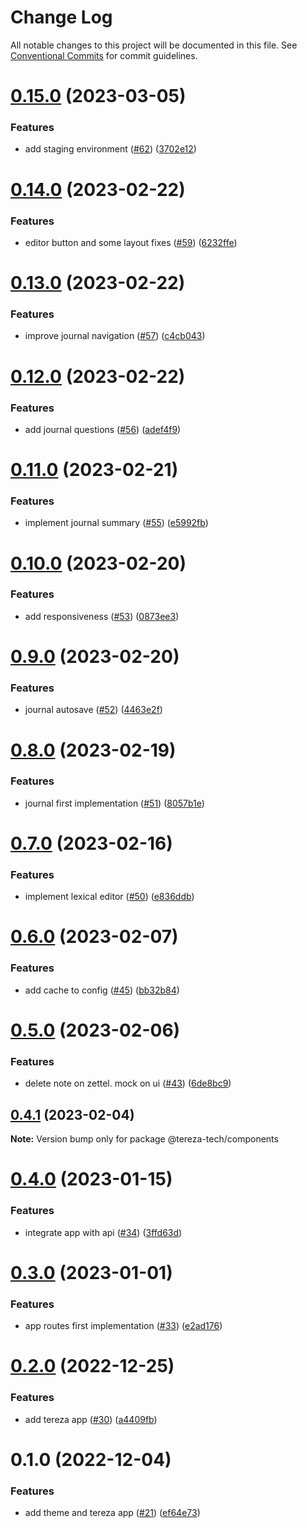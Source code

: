# Change Log

All notable changes to this project will be documented in this file.
See [Conventional Commits](https://conventionalcommits.org) for commit guidelines.

# [0.15.0](https://github.com/terezatech/tereza-tech/compare/@tereza-tech/components@0.14.0...@tereza-tech/components@0.15.0) (2023-03-05)

### Features

- add staging environment ([#62](https://github.com/terezatech/tereza-tech/issues/62)) ([3702e12](https://github.com/terezatech/tereza-tech/commit/3702e12745a64d87ff358b7b06614f5580981f6b))

# [0.14.0](https://github.com/terezatech/tereza-tech/compare/@tereza-tech/components@0.13.0...@tereza-tech/components@0.14.0) (2023-02-22)

### Features

- editor button and some layout fixes ([#59](https://github.com/terezatech/tereza-tech/issues/59)) ([6232ffe](https://github.com/terezatech/tereza-tech/commit/6232ffe468b749ff17c29739095a8770cf334997))

# [0.13.0](https://github.com/terezatech/tereza-tech/compare/@tereza-tech/components@0.12.0...@tereza-tech/components@0.13.0) (2023-02-22)

### Features

- improve journal navigation ([#57](https://github.com/terezatech/tereza-tech/issues/57)) ([c4cb043](https://github.com/terezatech/tereza-tech/commit/c4cb04396f501fe22e52921d860d93bea75513f3))

# [0.12.0](https://github.com/terezatech/tereza-tech/compare/@tereza-tech/components@0.11.0...@tereza-tech/components@0.12.0) (2023-02-22)

### Features

- add journal questions ([#56](https://github.com/terezatech/tereza-tech/issues/56)) ([adef4f9](https://github.com/terezatech/tereza-tech/commit/adef4f93348683bd158ba4bb6c420d3a99b23b96))

# [0.11.0](https://github.com/terezatech/tereza-tech/compare/@tereza-tech/components@0.10.0...@tereza-tech/components@0.11.0) (2023-02-21)

### Features

- implement journal summary ([#55](https://github.com/terezatech/tereza-tech/issues/55)) ([e5992fb](https://github.com/terezatech/tereza-tech/commit/e5992fb5e5446fb21bdd04bcd6fa5884aebff005))

# [0.10.0](https://github.com/terezatech/tereza-tech/compare/@tereza-tech/components@0.9.0...@tereza-tech/components@0.10.0) (2023-02-20)

### Features

- add responsiveness ([#53](https://github.com/terezatech/tereza-tech/issues/53)) ([0873ee3](https://github.com/terezatech/tereza-tech/commit/0873ee3f130c8904f76605989800bdc443d8c3a8))

# [0.9.0](https://github.com/terezatech/tereza-tech/compare/@tereza-tech/components@0.8.0...@tereza-tech/components@0.9.0) (2023-02-20)

### Features

- journal autosave ([#52](https://github.com/terezatech/tereza-tech/issues/52)) ([4463e2f](https://github.com/terezatech/tereza-tech/commit/4463e2ff6ba37410fec3042e0e16f92bd17daddb))

# [0.8.0](https://github.com/terezatech/tereza-tech/compare/@tereza-tech/components@0.7.0...@tereza-tech/components@0.8.0) (2023-02-19)

### Features

- journal first implementation ([#51](https://github.com/terezatech/tereza-tech/issues/51)) ([8057b1e](https://github.com/terezatech/tereza-tech/commit/8057b1e42c022af10d526a6fe8016cfacbb6aff9))

# [0.7.0](https://github.com/terezatech/tereza-tech/compare/@tereza-tech/components@0.6.0...@tereza-tech/components@0.7.0) (2023-02-16)

### Features

- implement lexical editor ([#50](https://github.com/terezatech/tereza-tech/issues/50)) ([e836ddb](https://github.com/terezatech/tereza-tech/commit/e836ddbaf60917fb6a57668483ce6ab33397b635))

# [0.6.0](https://github.com/terezatech/tereza-tech/compare/@tereza-tech/components@0.5.0...@tereza-tech/components@0.6.0) (2023-02-07)

### Features

- add cache to config ([#45](https://github.com/terezatech/tereza-tech/issues/45)) ([bb32b84](https://github.com/terezatech/tereza-tech/commit/bb32b846a20c9a01f6ac2136aea0a50afce04b20))

# [0.5.0](https://github.com/terezatech/tereza-tech/compare/@tereza-tech/components@0.4.1...@tereza-tech/components@0.5.0) (2023-02-06)

### Features

- delete note on zettel. mock on ui ([#43](https://github.com/terezatech/tereza-tech/issues/43)) ([6de8bc9](https://github.com/terezatech/tereza-tech/commit/6de8bc982619eb1ad1242e35288768fffc0866af))

## [0.4.1](https://github.com/terezatech/tereza-tech/compare/@tereza-tech/components@0.4.0...@tereza-tech/components@0.4.1) (2023-02-04)

**Note:** Version bump only for package @tereza-tech/components

# [0.4.0](https://github.com/terezatech/tereza-tech/compare/@tereza-tech/components@0.3.0...@tereza-tech/components@0.4.0) (2023-01-15)

### Features

- integrate app with api ([#34](https://github.com/terezatech/tereza-tech/issues/34)) ([3ffd63d](https://github.com/terezatech/tereza-tech/commit/3ffd63d1c530e584702860085df58d9632c67381))

# [0.3.0](https://github.com/terezatech/tereza-tech/compare/@tereza-tech/components@0.2.0...@tereza-tech/components@0.3.0) (2023-01-01)

### Features

- app routes first implementation ([#33](https://github.com/terezatech/tereza-tech/issues/33)) ([e2ad176](https://github.com/terezatech/tereza-tech/commit/e2ad1768d96cf9859a552d3b1c9f62300c4373b2))

# [0.2.0](https://github.com/terezatech/tereza-tech/compare/@tereza-tech/components@0.1.0...@tereza-tech/components@0.2.0) (2022-12-25)

### Features

- add tereza app ([#30](https://github.com/terezatech/tereza-tech/issues/30)) ([a4409fb](https://github.com/terezatech/tereza-tech/commit/a4409fbc730459f8a88a59b8af26456c59c4bd71))

# 0.1.0 (2022-12-04)

### Features

- add theme and tereza app ([#21](https://github.com/terezatech/tereza-tech/issues/21)) ([ef64e73](https://github.com/terezatech/tereza-tech/commit/ef64e73df3b47339d39ba0ff946afcfe655c6eaa))
